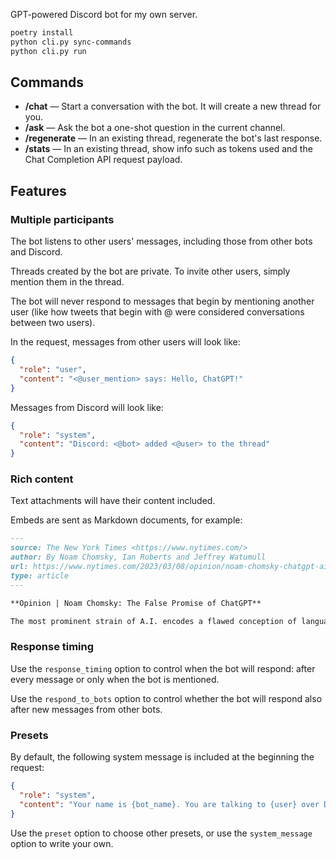 GPT-powered Discord bot for my own server.

```bash
poetry install
python cli.py sync-commands
python cli.py run
```

## Commands

- **/chat** — Start a conversation with the bot. It will create a new thread for you.
- **/ask** — Ask the bot a one-shot question in the current channel.
- **/regenerate** — In an existing thread, regenerate the bot's last response.
- **/stats** — In an existing thread, show info such as tokens used and the Chat
  Completion API request payload.

## Features

### Multiple participants

The bot listens to other users' messages, including those from other bots and Discord.

Threads created by the bot are private. To invite other users, simply mention them in
the thread.

The bot will never respond to messages that begin by mentioning another user (like how
tweets that begin with @ were considered conversations between two users).

In the request, messages from other users will look like:

```json
{
  "role": "user",
  "content": "<@user_mention> says: Hello, ChatGPT!"
}
```

Messages from Discord will look like:

```json
{
  "role": "system",
  "content": "Discord: <@bot> added <@user> to the thread"
}
```

### Rich content

Text attachments will have their content included.

Embeds are sent as Markdown documents, for example:

```markdown
---
source: The New York Times <https://www.nytimes.com/>
author: By Noam Chomsky, Ian Roberts and Jeffrey Watumull
url: https://www.nytimes.com/2023/03/08/opinion/noam-chomsky-chatgpt-ai.html
type: article
---

**Opinion | Noam Chomsky: The False Promise of ChatGPT**

The most prominent strain of A.I. encodes a flawed conception of language and knowledge.
```

### Response timing

Use the `response_timing` option to control when the bot will respond: after every
message or only when the bot is mentioned.

Use the `respond_to_bots` option to control whether the bot will respond also after new
messages from other bots.

### Presets

By default, the following system message is included at the beginning the request:

```json
{
  "role": "system",
  "content": "Your name is {bot_name}. You are talking to {user} over Discord. Server name: {server}. Channel: {channel}"
}
```

Use the `preset` option to choose other presets, or use the `system_message` option to
write your own.
